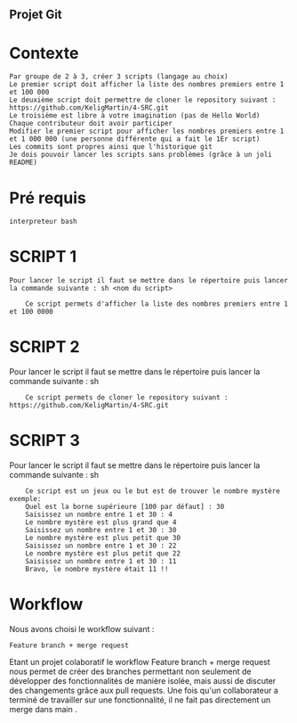 ## Projet Git


# Contexte 


    Par groupe de 2 à 3, créer 3 scripts (langage au choix)
    Le premier script doit afficher la liste des nombres premiers entre 1 et 100 000
    Le deuxième script doit permettre de cloner le repository suivant : https://github.com/KeligMartin/4-SRC.git
    Le troisième est libre à votre imagination (pas de Hello World)
    Chaque contributeur doit avoir participer
    Modifier le premier script pour afficher les nombres premiers entre 1 et 1 000 000 (une personne différente qui a fait le 1Er script)
    Les commits sont propres ainsi que l'historique git
    Je dois pouvoir lancer les scripts sans problèmes (grâce à un joli README)


# Pré requis

	interpreteur bash

# SCRIPT 1

	Pour lancer le script il faut se mettre dans le répertoire puis lancer la commande suivante : sh <nom du script>

		Ce script permets d'afficher la liste des nombres premiers entre 1 et 100 0000



# SCRIPT 2

Pour lancer le script il faut se mettre dans le répertoire puis lancer la commande suivante : sh <nom du script>

		Ce script permets de cloner le repository suivant : https://github.com/KeligMartin/4-SRC.git



# SCRIPT 3

Pour lancer le script il faut se mettre dans le répertoire puis lancer la commande suivante : sh <nom du script>

		Ce script est un jeux ou le but est de trouver le nombre mystère exemple: 
		Quel est la borne supérieure [100 par défaut] : 30
 		Saisissez un nombre entre 1 et 30 : 4
  		Le nombre mystère est plus grand que 4
 		Saisissez un nombre entre 1 et 30 : 30
 		Le nombre mystère est plus petit que 30
 		Saisissez un nombre entre 1 et 30 : 22
	 	Le nombre mystère est plus petit que 22
		Saisissez un nombre entre 1 et 30 : 11
		Bravo, le nombre mystère était 11 !!


# Workflow

Nous avons choisi le workflow suivant : 

	Feature branch + merge request

Etant un projet colaboratif le workflow Feature branch + merge request  nous permet de créer des branches permettant non seulement de développer des fonctionnalités de manière isolée, mais aussi de discuter des changements grâce aux pull requests. Une fois qu'un collaborateur a terminé de travailler sur une fonctionnalité, il ne fait pas directement un merge dans main .




